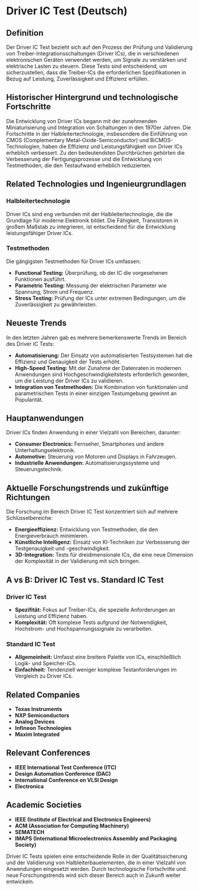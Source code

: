 # Driver IC Test (Deutsch)

## Definition

Der Driver IC Test bezieht sich auf den Prozess der Prüfung und Validierung von Treiber-Integrationsschaltungen (Driver ICs), die in verschiedenen elektronischen Geräten verwendet werden, um Signale zu verstärken und elektrische Lasten zu steuern. Diese Tests sind entscheidend, um sicherzustellen, dass die Treiber-ICs die erforderlichen Spezifikationen in Bezug auf Leistung, Zuverlässigkeit und Effizienz erfüllen. 

## Historischer Hintergrund und technologische Fortschritte

Die Entwicklung von Driver ICs begann mit der zunehmenden Miniaturisierung und Integration von Schaltungen in den 1970er Jahren. Die Fortschritte in der Halbleitertechnologie, insbesondere die Einführung von CMOS (Complementary Metal-Oxide-Semiconductor) und BiCMOS-Technologien, haben die Effizienz und Leistungsfähigkeit von Driver ICs erheblich verbessert. Zu den bedeutendsten Durchbrüchen gehörten die Verbesserung der Fertigungsprozesse und die Entwicklung von Testmethoden, die den Testaufwand erheblich reduzierten.

## Related Technologies und Ingenieurgrundlagen

### Halbleitertechnologie

Driver ICs sind eng verbunden mit der Halbleitertechnologie, die die Grundlage für moderne Elektronik bildet. Die Fähigkeit, Transistoren in großem Maßstab zu integrieren, ist entscheidend für die Entwicklung leistungsfähiger Driver ICs. 

### Testmethoden

Die gängigsten Testmethoden für Driver ICs umfassen:

- **Functional Testing:** Überprüfung, ob der IC die vorgesehenen Funktionen ausführt.
- **Parametric Testing:** Messung der elektrischen Parameter wie Spannung, Strom und Frequenz.
- **Stress Testing:** Prüfung der ICs unter extremen Bedingungen, um die Zuverlässigkeit zu gewährleisten.

## Neueste Trends

In den letzten Jahren gab es mehrere bemerkenswerte Trends im Bereich des Driver IC Tests:

- **Automatisierung:** Der Einsatz von automatisierten Testsystemen hat die Effizienz und Genauigkeit der Tests erhöht.
- **High-Speed Testing:** Mit der Zunahme der Datenraten in modernen Anwendungen sind Hochgeschwindigkeitstests erforderlich geworden, um die Leistung der Driver ICs zu validieren.
- **Integration von Testmethoden:** Die Kombination von funktionalen und parametrischen Tests in einer einzigen Testumgebung gewinnt an Popularität.

## Hauptanwendungen

Driver ICs finden Anwendung in einer Vielzahl von Bereichen, darunter:

- **Consumer Electronics:** Fernseher, Smartphones und andere Unterhaltungselektronik.
- **Automotive:** Steuerung von Motoren und Displays in Fahrzeugen.
- **Industrielle Anwendungen:** Automatisierungssysteme und Steuerungstechnik.

## Aktuelle Forschungstrends und zukünftige Richtungen

Die Forschung im Bereich Driver IC Test konzentriert sich auf mehrere Schlüsselbereiche:

- **Energieeffizienz:** Entwicklung von Testmethoden, die den Energieverbrauch minimieren.
- **Künstliche Intelligenz:** Einsatz von KI-Techniken zur Verbesserung der Testgenauigkeit und -geschwindigkeit.
- **3D-Integration:** Tests für dreidimensionale ICs, die eine neue Dimension der Komplexität in der Validierung mit sich bringen.

## A vs B: Driver IC Test vs. Standard IC Test

### Driver IC Test

- **Spezifität:** Fokus auf Treiber-ICs, die spezielle Anforderungen an Leistung und Effizienz haben.
- **Komplexität:** Oft komplexe Tests aufgrund der Notwendigkeit, Hochstrom- und Hochspannungssignale zu verarbeiten.

### Standard IC Test

- **Allgemeinheit:** Umfasst eine breitere Palette von ICs, einschließlich Logik- und Speicher-ICs.
- **Einfachheit:** Tendenziell weniger komplexe Testanforderungen im Vergleich zu Driver ICs.

## Related Companies

- **Texas Instruments**
- **NXP Semiconductors**
- **Analog Devices**
- **Infineon Technologies**
- **Maxim Integrated**

## Relevant Conferences

- **IEEE International Test Conference (ITC)**
- **Design Automation Conference (DAC)**
- **International Conference on VLSI Design**
- **Electronica**

## Academic Societies

- **IEEE (Institute of Electrical and Electronics Engineers)**
- **ACM (Association for Computing Machinery)**
- **SEMATECH**
- **IMAPS (International Microelectronics Assembly and Packaging Society)**

Driver IC Tests spielen eine entscheidende Rolle in der Qualitätssicherung und der Validierung von Halbleiterbauelementen, die in einer Vielzahl von Anwendungen eingesetzt werden. Durch technologische Fortschritte und neue Forschungstrends wird sich dieser Bereich auch in Zukunft weiter entwickeln.